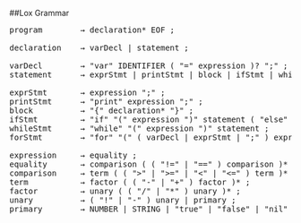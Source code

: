 ##Lox Grammar
<pre>
program        → declaration* EOF ;

declaration    → varDecl | statement ;

varDecl        → "var" IDENTIFIER ( "=" expression )? ";" ;
statement      → exprStmt | printStmt | block | ifStmt | whileStmt | forStmt;

exprStmt       → expression ";" ;
printStmt      → "print" expression ";" ;
block          → "{" declaration* "}" ;
ifStmt         → "if" "(" expression ")" statement ( "else" statement )? ;
whileStmt      → "while" "(" expression ")" statement ;
forStmt        → "for" "(" ( varDecl | exprStmt | ";" ) expression? ";" expression? ")" statement ;

expression     → equality ;
equality       → comparison ( ( "!=" | "==" ) comparison )* ;
comparison     → term ( ( ">" | ">=" | "<" | "<=" ) term )* ;
term           → factor ( ( "-" | "+" ) factor )* ;
factor         → unary ( ( "/" | "*" ) unary )* ;
unary          → ( "!" | "-" ) unary | primary ;
primary        → NUMBER | STRING | "true" | "false" | "nil" | "(" expression ")" ;
</pre>